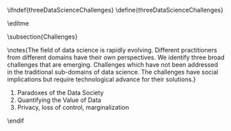 \ifndef{threeDataScienceChallenges}
\define{threeDataScienceChallenges}

\editme 

\subsection{Challenges}



\notes{The field of data science is rapidly evolving. Different practitioners from different domains have their own perspectives. We identify three broad challenges that are emerging. Challenges which have not been addressed in the traditional sub-domains of data science. The challenges have social implications but require technological advance for their solutions.}

1. Paradoxes of the Data Society
2. Quantifying the Value of Data
3. Privacy, loss of control, marginalization


\endif
